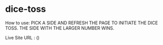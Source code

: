 # dice-toss

How to use:  PICK A SIDE AND REFRESH THE PAGE TO INITIATE THE DICE TOSS. THE SIDE WITH THE LARGER NUMBER WINS.


Live Site URL : ()
